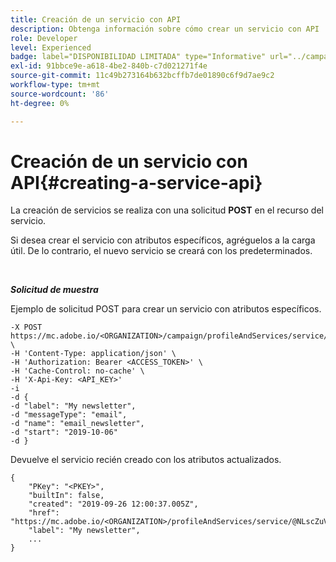 ```yaml
---
title: Creación de un servicio con API
description: Obtenga información sobre cómo crear un servicio con API
role: Developer
level: Experienced
badge: label="DISPONIBILIDAD LIMITADA" type="Informative" url="../campaign-standard-migration-home.md" tooltip="Restringido a usuarios migrados de Campaign Standard"
exl-id: 91bbce9e-a618-4be2-840b-c7d021271f4e
source-git-commit: 11c49b273164b632bcffb7de01890c6f9d7ae9c2
workflow-type: tm+mt
source-wordcount: '86'
ht-degree: 0%

---
```


# Creación de un servicio con API{#creating-a-service-api}

La creación de servicios se realiza con una solicitud **POST** en el recurso del servicio.

Si desea crear el servicio con atributos específicos, agréguelos a la carga útil. De lo contrario, el nuevo servicio se creará con los predeterminados.

<br/>

***Solicitud de muestra***

Ejemplo de solicitud POST para crear un servicio con atributos específicos.

```
-X POST https://mc.adobe.io/<ORGANIZATION>/campaign/profileAndServices/service/ \
-H 'Content-Type: application/json' \
-H 'Authorization: Bearer <ACCESS_TOKEN>' \
-H 'Cache-Control: no-cache' \
-H 'X-Api-Key: <API_KEY>'
-i
-d {
-d "label": "My newsletter",
-d "messageType": "email",
-d "name": "email_newsletter",
-d "start": "2019-10-06"
-d }
```

Devuelve el servicio recién creado con los atributos actualizados.

```
{
    "PKey": "<PKEY>",
    "builtIn": false,
    "created": "2019-09-26 12:00:37.005Z",
    "href": "https://mc.adobe.io/<ORGANIZATION>/profileAndServices/service/@NLscZuVHxdVu9rPftvrMWFfR1zRIxQGswSOmGLrK09JTF_iWhB0JCUHEndA_vvy__k9mzOYa5NVkcWDcrK8qGh0wygahX9kRcD44kiWWSEceShn3",
    "label": "My newsletter",
    ...
}
```
